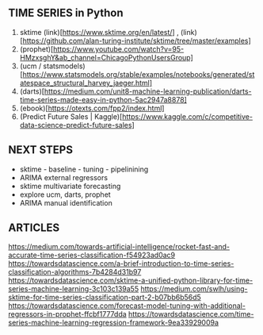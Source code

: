 ## TIME SERIES in Python
1. sktime (link)[https://www.sktime.org/en/latest/] , (link)[https://github.com/alan-turing-institute/sktime/tree/master/examples]
2. (prophet)[https://www.youtube.com/watch?v=95-HMzxsghY&ab_channel=ChicagoPythonUsersGroup]
3. (ucm / statsmodels)[https://www.statsmodels.org/stable/examples/notebooks/generated/statespace_structural_harvey_jaeger.html]
4. (darts)[https://medium.com/unit8-machine-learning-publication/darts-time-series-made-easy-in-python-5ac2947a8878]
5. (ebook)[https://otexts.com/fpp2/index.html]
6. (Predict Future Sales | Kaggle)[https://www.kaggle.com/c/competitive-data-science-predict-future-sales]

## NEXT STEPS
* sktime - baseline - tuning - pipelinining
* ARIMA external regressors
* sktime multivariate  forecasting
* explore ucm, darts, prophet
* ARIMA manual identification


## ARTICLES
https://medium.com/towards-artificial-intelligence/rocket-fast-and-accurate-time-series-classification-f54923ad0ac9
https://towardsdatascience.com/a-brief-introduction-to-time-series-classification-algorithms-7b4284d31b97
https://towardsdatascience.com/sktime-a-unified-python-library-for-time-series-machine-learning-3c103c139a55
https://medium.com/swlh/using-sktime-for-time-series-classification-part-2-b07bb6b56d5
https://towardsdatascience.com/forecast-model-tuning-with-additional-regressors-in-prophet-ffcbf1777dda
https://towardsdatascience.com/time-series-machine-learning-regression-framework-9ea33929009a

